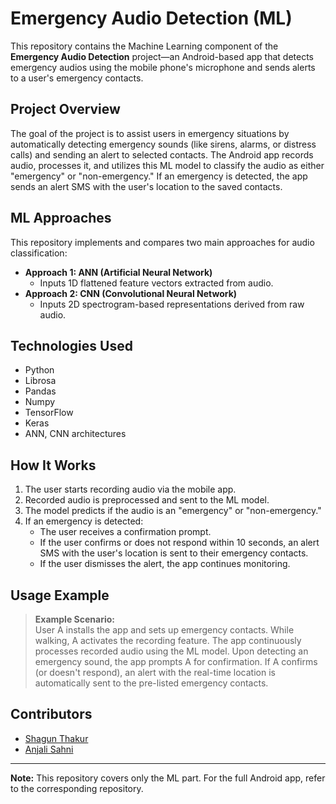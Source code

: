 # Emergency Audio Detection (ML)

This repository contains the Machine Learning component of the **Emergency Audio Detection** project—an Android-based app that detects emergency audios using the mobile phone's microphone and sends alerts to a user's emergency contacts.

## Project Overview

The goal of the project is to assist users in emergency situations by automatically detecting emergency sounds (like sirens, alarms, or distress calls) and sending an alert to selected contacts. The Android app records audio, processes it, and utilizes this ML model to classify the audio as either "emergency" or "non-emergency." If an emergency is detected, the app sends an alert SMS with the user's location to the saved contacts.

## ML Approaches

This repository implements and compares two main approaches for audio classification:

- **Approach 1: ANN (Artificial Neural Network)**
  - Inputs 1D flattened feature vectors extracted from audio.
- **Approach 2: CNN (Convolutional Neural Network)**
  - Inputs 2D spectrogram-based representations derived from raw audio.

## Technologies Used

- Python
- Librosa
- Pandas
- Numpy
- TensorFlow
- Keras
- ANN, CNN architectures

## How It Works

1. The user starts recording audio via the mobile app.
2. Recorded audio is preprocessed and sent to the ML model.
3. The model predicts if the audio is an "emergency" or "non-emergency."
4. If an emergency is detected:
   - The user receives a confirmation prompt.
   - If the user confirms or does not respond within 10 seconds, an alert SMS with the user's location is sent to their emergency contacts.
   - If the user dismisses the alert, the app continues monitoring.

## Usage Example

> **Example Scenario:**  
> User A installs the app and sets up emergency contacts. While walking, A activates the recording feature. The app continuously processes recorded audio using the ML model. Upon detecting an emergency sound, the app prompts A for confirmation. If A confirms (or doesn't respond), an alert with the real-time location is automatically sent to the pre-listed emergency contacts.


## Contributors

- [Shagun Thakur](https://github.com/Shagun-Thakur)
- [Anjali Sahni](https://github.com/Anjalisahni24) 


---

**Note:** This repository covers only the ML part. For the full Android app, refer to the corresponding repository.
